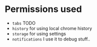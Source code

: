 # Permissions used

* `tabs` TODO
* `history` for using local chrome history
* `storage` for using settings
* `notifications` I use it to debug stuff..
